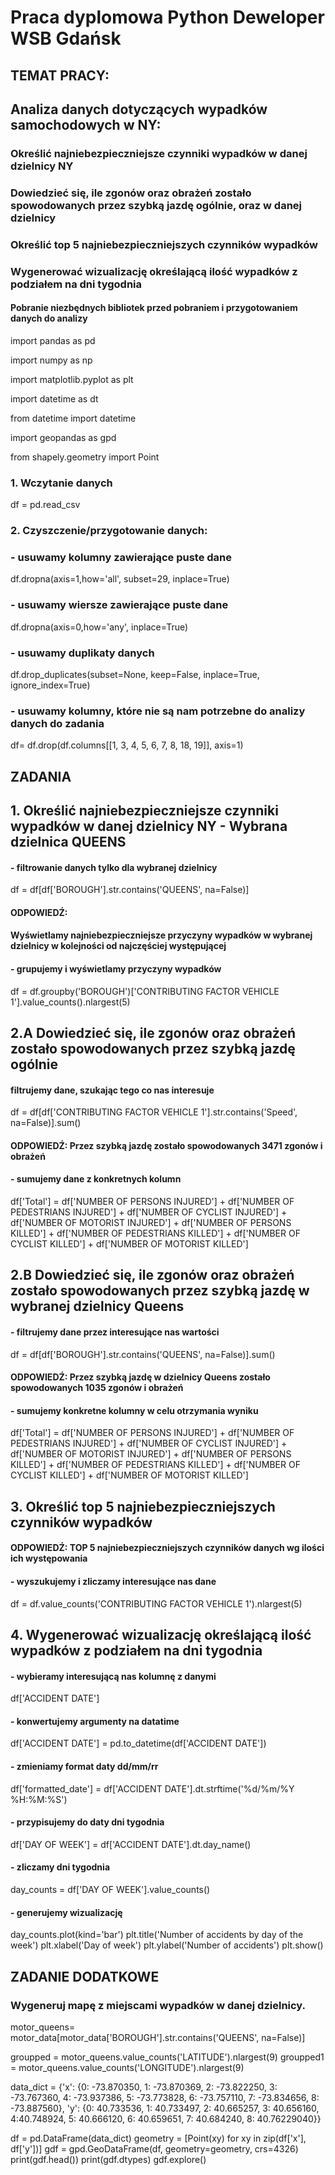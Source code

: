 # Praca dyplomowa Python Deweloper WSB Gdańsk

## TEMAT PRACY: 

## Analiza danych dotyczących wypadków samochodowych w NY:
### Określić najniebezpieczniejsze czynniki wypadków w danej dzielnicy NY
### Dowiedzieć się, ile zgonów oraz obrażeń zostało spowodowanych przez szybką jazdę ogólnie, oraz w danej dzielnicy
### Określić top 5 najniebezpieczniejszych czynników wypadków
### Wygenerować wizualizację określającą ilość wypadków z podziałem na dni tygodnia

#### Pobranie niezbędnych bibliotek przed pobraniem i przygotowaniem danych do analizy

import pandas as pd

import numpy as np

import matplotlib.pyplot as plt

import datetime as dt

from datetime import datetime

import geopandas as gpd

from shapely.geometry import Point

### 1. Wczytanie danych

df = pd.read_csv

### 2. Czyszczenie/przygotowanie danych:

### - usuwamy kolumny zawierające puste dane

df.dropna(axis=1,how='all', subset=29, inplace=True)

### - usuwamy wiersze zawierające puste dane

df.dropna(axis=0,how='any', inplace=True)

### - usuwamy duplikaty danych

df.drop_duplicates(subset=None, keep=False, inplace=True, ignore_index=True)

### - usuwamy kolumny, które nie są nam potrzebne do analizy danych do zadania

df= df.drop(df.columns[[1, 3, 4, 5, 6, 7, 8, 18, 19]], axis=1)

## ZADANIA
## 1. Określić najniebezpieczniejsze czynniki wypadków w danej dzielnicy NY - Wybrana dzielnica QUEENS

#### - filtrowanie danych tylko dla wybranej dzielnicy

df = df[df['BOROUGH'].str.contains('QUEENS', na=False)]

#### ODPOWIEDŹ: 

#### Wyświetlamy najniebezpieczniejsze przyczyny wypadków w wybranej dzielnicy w kolejności od najczęściej występującej

#### - grupujemy i wyświetlamy przyczyny wypadków

df = df.groupby('BOROUGH')['CONTRIBUTING FACTOR VEHICLE 1'].value_counts().nlargest(5)

## 2.A Dowiedzieć się, ile zgonów oraz obrażeń zostało spowodowanych przez szybką jazdę ogólnie

#### filtrujemy dane, szukając tego co nas interesuje

df = df[df['CONTRIBUTING FACTOR VEHICLE 1'].str.contains('Speed', na=False)].sum()                       

#### ODPOWIEDŹ: Przez szybką jazdę zostało spowodowanych 3471 zgonów i obrażeń

#### - sumujemy dane z konkretnych kolumn

df['Total'] = df['NUMBER OF PERSONS INJURED'] + df['NUMBER OF PEDESTRIANS INJURED'] + df['NUMBER OF CYCLIST INJURED'] + df['NUMBER OF MOTORIST INJURED'] + df['NUMBER OF PERSONS KILLED'] + df['NUMBER OF PEDESTRIANS KILLED'] + df['NUMBER OF CYCLIST KILLED'] + df['NUMBER OF MOTORIST KILLED']

## 2.B Dowiedzieć się, ile zgonów oraz obrażeń zostało spowodowanych przez szybką jazdę w wybranej dzielnicy Queens

#### - filtrujemy dane przez interesujące nas wartości

df = df[df['BOROUGH'].str.contains('QUEENS', na=False)].sum()

#### ODPOWIEDŹ: Przez szybką jazdę w dzielnicy Queens zostało spowodowanych 1035 zgonów i obrażeń

#### - sumujemy konkretne kolumny w celu otrzymania wyniku

df['Total'] = df['NUMBER OF PERSONS INJURED'] + df['NUMBER OF PEDESTRIANS INJURED'] + df['NUMBER OF CYCLIST INJURED'] + df['NUMBER OF MOTORIST INJURED'] + df['NUMBER OF PERSONS KILLED'] + df['NUMBER OF PEDESTRIANS KILLED'] + df['NUMBER OF CYCLIST KILLED'] + df['NUMBER OF MOTORIST KILLED']

## 3. Określić top 5 najniebezpieczniejszych czynników wypadków

#### ODPOWIEDŹ: TOP 5 najniebezpieczniejszych czynników danych wg ilości ich występowania

#### - wyszukujemy i zliczamy interesujące nas dane

df = df.value_counts('CONTRIBUTING FACTOR VEHICLE 1').nlargest(5)

## 4. Wygenerować wizualizację określającą ilość wypadków z podziałem na dni tygodnia

#### - wybieramy interesującą nas kolumnę z danymi

df['ACCIDENT DATE']

#### - konwertujemy argumenty na datatime

df['ACCIDENT DATE'] = pd.to_datetime(df['ACCIDENT DATE'])

#### - zmieniamy format daty dd/mm/rr

df['formatted_date'] = df['ACCIDENT DATE'].dt.strftime('%d/%m/%Y %H:%M:%S')

#### - przypisujemy do daty dni tygodnia

df['DAY OF WEEK'] = df['ACCIDENT DATE'].dt.day_name()

#### - zliczamy dni tygodnia

day_counts = df['DAY OF WEEK'].value_counts()

#### - generujemy wizualizację

day_counts.plot(kind='bar')
plt.title('Number of accidents by day of the week')
plt.xlabel('Day of week')
plt.ylabel('Number of accidents')
plt.show()

## ZADANIE DODATKOWE 
### Wygeneruj mapę z miejscami wypadków w danej dzielnicy.

motor_queens= motor_data[motor_data['BOROUGH'].str.contains('QUEENS', na=False)]

groupped = motor_queens.value_counts('LATITUDE').nlargest(9)
groupped1 = motor_queens.value_counts('LONGITUDE').nlargest(9)

data_dict = {'x': {0: -73.870350, 1: -73.870369, 2: -73.822250, 3: -73.767360, 4: -73.937386, 5: -73.773828, 6: -73.757110, 7: -73.834656, 8: -73.887560},
 'y': {0: 40.733536, 1: 40.733497, 2: 40.665257, 3: 40.656160, 4:40.748924, 5: 40.666120, 6: 40.659651, 7: 40.684240, 8: 40.76229040}}

df = pd.DataFrame(data_dict)
geometry = [Point(xy) for xy in zip(df['x'], df['y'])]
gdf = gpd.GeoDataFrame(df, geometry=geometry, crs=4326)
print(gdf.head())
print(gdf.dtypes)
gdf.explore()

